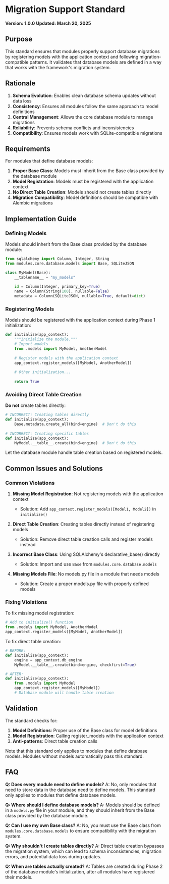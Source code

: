 # Migration Support Standard

**Version: 1.0.0**
**Updated: March 20, 2025**

## Purpose

This standard ensures that modules properly support database migrations by registering models with the application context and following migration-compatible patterns. It validates that database models are defined in a way that works with the framework's migration system.

## Rationale

1. **Schema Evolution**: Enables clean database schema updates without data loss
2. **Consistency**: Ensures all modules follow the same approach to model definitions
3. **Central Management**: Allows the core database module to manage migrations
4. **Reliability**: Prevents schema conflicts and inconsistencies
5. **Compatibility**: Ensures models work with SQLite-compatible migrations

## Requirements

For modules that define database models:

1. **Proper Base Class**: Models must inherit from the Base class provided by the database module
2. **Model Registration**: Models must be registered with the application context
3. **No Direct Table Creation**: Models should not create tables directly
4. **Migration Compatibility**: Model definitions should be compatible with Alembic migrations

## Implementation Guide

### Defining Models

Models should inherit from the Base class provided by the database module:

```python
from sqlalchemy import Column, Integer, String
from modules.core.database.models import Base, SQLiteJSON

class MyModel(Base):
    __tablename__ = "my_models"
    
    id = Column(Integer, primary_key=True)
    name = Column(String(100), nullable=False)
    metadata = Column(SQLiteJSON, nullable=True, default=dict)
```

### Registering Models

Models should be registered with the application context during Phase 1 initialization:

```python
def initialize(app_context):
    """Initialize the module."""
    # Import models
    from .models import MyModel, AnotherModel
    
    # Register models with the application context
    app_context.register_models([MyModel, AnotherModel])
    
    # Other initialization...
    
    return True
```

### Avoiding Direct Table Creation

**Do not** create tables directly:

```python
# INCORRECT: Creating tables directly
def initialize(app_context):
    Base.metadata.create_all(bind=engine)  # Don't do this
    
# INCORRECT: Creating specific tables
def initialize(app_context):
    MyModel.__table__.create(bind=engine)  # Don't do this
```

Let the database module handle table creation based on registered models.

## Common Issues and Solutions

### Common Violations

1. **Missing Model Registration**: Not registering models with the application context
   - Solution: Add `app_context.register_models([Model1, Model2])` in `initialize()`

2. **Direct Table Creation**: Creating tables directly instead of registering models
   - Solution: Remove direct table creation calls and register models instead

3. **Incorrect Base Class**: Using SQLAlchemy's declarative_base() directly
   - Solution: Import and use `Base` from `modules.core.database.models`

4. **Missing Models File**: No models.py file in a module that needs models
   - Solution: Create a proper models.py file with properly defined models

### Fixing Violations

To fix missing model registration:

```python
# Add to initialize() function
from .models import MyModel, AnotherModel
app_context.register_models([MyModel, AnotherModel])
```

To fix direct table creation:

```python
# BEFORE:
def initialize(app_context):
    engine = app_context.db_engine
    MyModel.__table__.create(bind=engine, checkfirst=True)

# AFTER:
def initialize(app_context):
    from .models import MyModel
    app_context.register_models([MyModel])
    # Database module will handle table creation
```

## Validation

The standard checks for:

1. **Model Definitions**: Proper use of the Base class for model definitions
2. **Model Registration**: Calling register_models with the application context
3. **Anti-patterns**: Direct table creation calls

Note that this standard only applies to modules that define database models. Modules without models automatically pass this standard.

## FAQ

**Q: Does every module need to define models?**
A: No, only modules that need to store data in the database need to define models. This standard only applies to modules that define database models.

**Q: Where should I define database models?**
A: Models should be defined in a `models.py` file in your module, and they should inherit from the Base class provided by the database module.

**Q: Can I use my own Base class?**
A: No, you must use the Base class from `modules.core.database.models` to ensure compatibility with the migration system.

**Q: Why shouldn't I create tables directly?**
A: Direct table creation bypasses the migration system, which can lead to schema inconsistencies, migration errors, and potential data loss during updates.

**Q: When are tables actually created?**
A: Tables are created during Phase 2 of the database module's initialization, after all modules have registered their models.